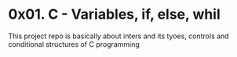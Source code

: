 # 0x01. C - Variables, if, else, whil

This project repo is basically about inters and its tyoes, controls and conditional structures of C programming 
